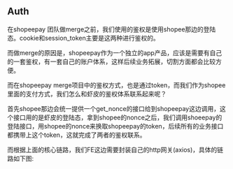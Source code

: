 ## Auth

在shopeepay 团队做merge之前，我们使用的鉴权是使用shopee那边的登陆态。cookie和session_token主要是这两种进行鉴权的。

而做merge的原因是，shopeepay作为一个独立的app产品，应该是需要有自己的一套鉴权，有一套自己的账户体系，这样后续业务拓展，切割方面都会比较方便。

而在shopeepay merge项目中的鉴权方式，也是通过token，而我们作为shopee里面的支付方式，我们怎么和虾皮的鉴权体系联系起来呢？

首先shopee那边会统一提供一个get_nonce的接口给到shopeepay这边调用，这个接口用的是虾皮的登陆态，拿到shopee的nonce之后，我们调用shoeepay的登陆接口，用shopee的nonce来换取shopeepay的token，后续所有的业务接口都携带上这个token，这就完成了两者的鉴权联系。


而根据上面的核心链路，我们FE这边需要封装自己的http网关(axios)，具体的链路如下图:
